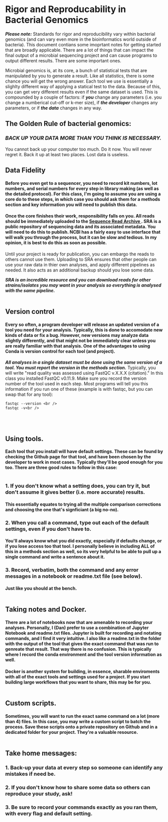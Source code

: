 # Rigor and Reproducability in Bacterial Genomics

***Please note:*** Standards for rigor and reproducibility vary within bacterial genomics (and can vary even more in the bioinformatics world outside of bacteria). This document contians some imoprtant notes for getting started that are broadly applicable. There are a lot of things that can impact the final output of a microbial sequencing project and can cause programs to output different results. There are some important ones.

Microbial genomics is, at its core, a bunch of statistical tests that are manipulated by you to generate a result. Like all statistics, there is some chance you will get the wrong answer. Each tool we use is essentially a slighlty different way of applying a statical test to the data. Because of this, you can get very different results even if the same dataset is used. This is compounded by a couple of factors: if ***you*** change any parameters (i.e. you change a numberical cut-off or k-mer size), if ***the developer*** changes any parameters, or if ***the data*** changes in any way.<br/>

## The Golden Rule of bacterial genomics:<br/>
### ***BACK UP YOUR DATA MORE THAN YOU THINK IS NECESSARY.***<br/>
You cannot back up your computer too much. Do it now. You will never regret it. Back it up at least two places. Lost data is useless. <br/>

## Data Fidelity <br/>
#### Before you even get to a sequencer, you need to record kit numbers, lot numbers, and serial numbers for every step in library making (as well as the detailed protocol). For this class, I'm going to assume you are using a core do to these steps, in which case you should ask them for a methods section and key information you will need to publish this data. <br/>
#### Once the core finishes their work, responsibility falls on you. All reads should be immediately uploaded to the [ Sequence Read Archive ](https://www.ncbi.nlm.nih.gov/sra). SRA is a public repository of sequencing data and its associated metadata. You will need to do this to publish. NCBI has a fairly easy to use interface that will walk you through the process, but it can be slow and tedious. In my opinion, it is best to do this as soon as possible.<br/>
Until your project is ready for publication, you can embargo the reads to others cannot use them. Uploading to SRA ensures that other people can use your raw data in thier own analyses, and apply different pipelines as needed. It also acts as an additional backup should you lose some data.<br/>

***SRA is an incredible resource and you can download reads for other strains/isolates you may want in your analysis so everything is analysed with the same pipeline.***<br/>
<br/>

## Version control<br/>
#### Every so often, a program developer will release an updated version of a tool you need for your analysis. Typically, this is done to accomodate new kinds of data or fix a bug. However, new versions may analyze data slightly differently, and that might not be immediately clear unless you are really familiar with that analysis. One of the advantages to using Conda is version control for each tool (and project). <br/>
***All analyses in a single dataset must be done using the same version of a tool. You must report the version in the methods section.*** Typically, you will write "read quality was assessed using FastQC v.X.X.X (citation)." In this class you installed FastQC v0.11.9. Make sure you record the version number of the tool used in each step. Most programs will tell you this information if you run one of these (example is with fastqc, but you can swap that for any tool):<br/>

``` 
fastqc --version <br />
fastqc -v<br />
```
<br/><br/>
## Using tools.
#### Each tool that you install will have default settings. These can be found by checking the Github page for that tool, and have been chosen by the developer to work in most cases. Typically they'll be good enough for you too. There are three good rules to follow in this case:<br /><br/>
### 1. If you don't know what a setting does, you can try it, but don't assume it gives better (i.e. more accurate) results.<br />
#### This essentially equates to trying all the multiple comparison corrections and choosing the one that's signficiant (a big no-no).<br />
### 2. When you call a command, type out each of the default settings, even if you don't have to.<br/>
#### You'll always know what you did exactly, especially if defaults change, or if you lose access too that tool. I personally believe in including ALL of this in a methods section as well, so its very helpful to be able to pull up a single command and write a sentence about it.<br/>
### 3. Record, verbatim, both the command and any error messages in a notebook or readme.txt file (see below).<br/>
#### Just like you should at the bench.<br/><br/>

## Taking notes and Docker. <br/>
#### There are a lot of notebooks now that are amenable to recording your analyses. Personally, I (Dan) prefer to use a combination of Jupyter Notebook and readme.txt files. Jupyter is built for recording and notating commands, and I find it very intuitive. I also like a readme.txt in the folder with the output of the tool that gives the exact command that was run to genreate that result. That way there is no confusion. This is typically where I record the conda environment and the tool version information as well. <br/>
#### Docker is another system for building, in essence, sharable enviroments with all of the exact tools and settings used for a project. If you start building large workflows that you want to share, this may be for you. <br/><br/>

## Custom scripts.
#### Sometimes, you will want to run the exact same command on a lot (more than 4) files. In this case, you may write a custom script to batch the process. Save these scripts onto a private repository on Github and in a dedicated folder for your project. They're a valuable resource. <br/><br/>

## **Take home messages:**
### 1. Back-up your data at every step so someone can identify any mistakes if need be.
### 2. If you don't know how to share some data so others can reproduce your study, ask!
### 3. Be sure to record your commands **exactly** as you ran them, with every flag and default setting.
